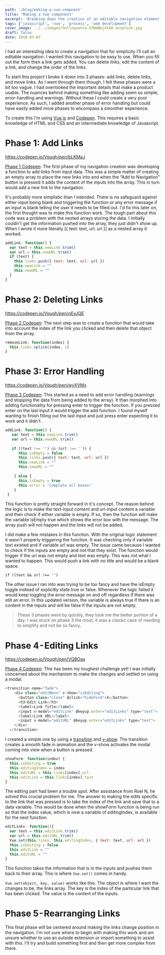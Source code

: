 ```yaml
---
path: '/blog/making-a-vue-compnent'
title: 'Making a Vue component'
excerpt: 'Breaking down the creation of an editable navigation element'
tags: ['javascript', 'vue', 'process', 'web development']
cover_image: ../../images/helloquence-5fNmWej4tAA-unsplash.jpg
draft: false
date: 2018-03-07
---
```


I had an interesting idea to create a navigation that for simplicity I’ll call an editable navigation. I wanted this navigation to be easy to use. When you fill out the form then a link gets added. You can delete links, edit the content of a link, and change the order of the links.

To start this project I broke it down into 3 phases: add links, delete links, and move links. As I went through them though, I felt these phases were a bit too vague. I had overlooked the important details that make a product usable. The nuances behind making something like adding seem so simple, error-handling and warnings. Without these I could create a very poor experience. As such, I added another phase of error handling but could have easily added more phases to encompass a smoother experience.

To create this I’m using [Vue.js](https://vuejs.org/) and [Codepen](https://codepen.io/). This requires a basic knowledge of HTML and CSS and an intermediate knowledge of Javascript.

# Phase 1: Add Links

https://codepen.io/Vpugh/pen/bLKMaJ

[Phase 1 Codepen](https://codepen.io/Vpugh/pen/bLKMaJ): The first phase of my navigation creation was developing a function to add links from input data. This was a simple matter of creating an empty array to place the new links into and when the “Add to Navigation” button is pressed it adds the content of the inputs into the array. This in turn would add a new link to the navigation.

It's probably more simplistic than I intended. There is no safeguard against either input being blank and triggering the function or any error message if an input is blank telling the user it needs to be filled out. I'd fix this later on, the first thought was to make this function work.
The tough part about this code was a problem with the nested arrays storing the data. I initially couldn't get the information pushed into the array, they just didn't show up. When I wrote it more literally [{ text: text, url: url }] as a nested array it worked.

```javascript
addLink: function() {
  var text = this.newLink.trim()
  var url = this.newURL.trim()
  if (text) {
    this.links.push({ text: text, url: url })
    this.newLink = ""
    this.newURL = ""
  }
}
```

# Phase 2: Deleting Links

https://codepen.io/Vpugh/pen/oEyJQE

[Phase 2 Codepen](https://medium.com/r/?url=https%3A%2F%2Fcodepen.io%2FVpugh%2Fpen%2FoEyJQE): The next step was to create a function that would take into account the index of the link you clicked and then delete that object from the array.

```javascript
removeLink: function(index) {
  this.links.splice(index, 1)
}
```

# Phase 3: Error Handling

https://codepen.io/Vpugh/pen/wyXVMx

[Phase 3 Codepen](https://medium.com/r/?url=https%3A%2F%2Fcodepen.io%2FVpugh%2Fpen%2FwyXVMx): This started as a need to add error handling (warnings and stopping the data from being added to the array). It than morphed into adding functionality for pressing enter to trigger the function. If you pressed enter on the last input it would trigger the add function. I found myself wanting to finish filling out the last input and just press enter expecting it to work and it didn't.

```javascript
addLink: function() {
   var text = this.newLink.trim()
   var url = this.newURL.trim()
      
   if ((text !== '') && (url !== '')) {
      this.isEmpty = false
      this.links.push({ text: text, url: url })
      this.newLink = ""
      this.newURL = ""
        
    } else {
      this.isEmpty = true
      this.error = 'Complete all boxes!'
    }
 }
 ```

This function is pretty straight forward in it's concept. The reason behind the logic is to make the text-input content and url-input content a variable and then check if either variable is empty. If so, then the function will make the variable isEmpty true which shows the error box with the message. The array push will not happen and the links will not be added.

I did make a few mistakes in this function. With the original logic statement it wasn't properly triggering the function. It was checking only if variable text existed and if variable url was empty. The issue came because I wanted to check if the inputs are empty and not that they exist. The function would trigger if the url was not empty and text was empty. This was not what I wanted to happen. This would push a link with no title and would be a blank space.

`if ((text && url !== '')`

The other issue I ran into was trying to be too fancy and have the isEmpty toggle instead of explicitly state true or false. Whenever the logic failed it would keep toggling the error message on and off regardless if there was still an error. In this updated version, the variable is always true if there is an content in the inputs and will be false if the inputs are not empty.

> These 3 phases went by quickly, they took me the better portion of a day. I was stuck on phase 3 the most, it was a classic case of needing to simplify and not be so fancy.

# Phase 4 - Editing Links

https://codepen.io/Vpugh/pen/VQBOax

[Phase 4 Codepen](https://medium.com/r/?url=https%3A%2F%2Fcodepen.io%2FVpugh%2Fpen%2FVQBOax): This has been my toughest challenge yet! I was initially concerned about the mechanism to make the changes and settled on using a modal.

```javascript
<transition name="fade">
    <div class="editMenu" v-show="isEditing">
      <button class="close" @click="hideForm">X</button>
      <h3>Edit Link</h3>
      <label>Link Title</label>
      <input v-model="editLink" @keyup.enter="editLinks" type="text">
      <label>Link URL</label>
      <input v-model="editURL" @keyup.enter="editLinks" type="text">
    </div>
  </transition>
```

I created a simple one by using a [transition](https://medium.com/r/?url=https%3A%2F%2Fvuejs.org%2Fv2%2Fguide%2Ftransitions.html) and [v-show](https://medium.com/r/?url=https%3A%2F%2Fvuejs.org%2Fv2%2Fguide%2Fconditional.html%23v-show). The transition creates a smooth fade in animation and the v-show activates the modal coming into view when a button is pressed.

```javascript
showForm: function(index) {
  this.isEditing = true
  this.editingIndex = index
  this.editURL = this.links[index].url
  this.editLink = this.links[index].text
}
```

The editing part had been a trouble spot. After assistance from Roel N, he solved this crucial problem for me. The answer to making the edits specific to the link that was pressed is to take the index of the link and save that to a data variable. This would be done when the showForm function is being run so that the index value, which is now a variable of editingIndex, is available for the next function.

```javascript
editLinks: function(){
  var text = this.editLink.trim()
  var url = this.editURL.trim()
  Vue.set(this.links, this.editingIndex, { text: text, url: url })
  this.isEditing = false
  this.editLink = ""
  this.editURL = ""
}
```

This function takes the information that is in the inputs and pushes them back to their array. This is where `Vue.set()` comes in handy.

`Vue.set(object, key, value)` works like this. The object is where I want the changes to be, the links array. The key is the index of the particular link that has been clicked. The value is the content of the inputs.

# Phase 5 - Rearranging Links

This final phase will be centered around making the links change position in the navigation. I'm not sure where to begin with making this work and am unsure whether to use an outside extension or import something to assist with this. I'll try and build something first and then get more complex from there.